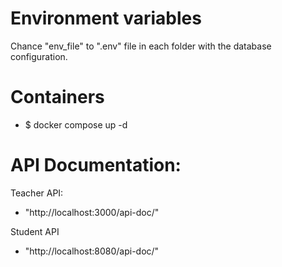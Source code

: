 # Environment variables
Chance "env_file" to ".env" file in each folder with the database configuration.

# Containers
- $ docker compose up -d

# API Documentation:
Teacher API:
- "http://localhost:3000/api-doc/"

Student API 
- "http://localhost:8080/api-doc/"